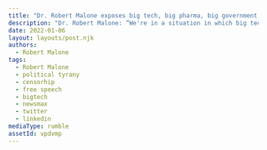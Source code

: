 ```yaml
---
title: "Dr. Robert Malone exposes big tech, big pharma, big government and big media"
description: "Dr. Robert Malone: ”We're in a situation in which big tech, big pharma, big government, big media are all conspiring to ensure that patients are not able to access information that will allow them to make an informed, consent decision to accept these vaccines.”"
date: 2022-01-06
layout: layouts/post.njk
authors:
  - Robert Malone
tags:
  - Robert Malone
  - political tyrany
  - censorhip
  - free speech
  - bigtech
  - newsmax
  - twitter
  - linkedin
mediaType: rumble
assetId: vpdvmp
---
```

